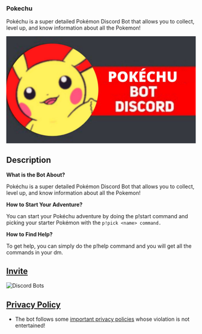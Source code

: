 ### Pokechu
Pokéchu is a super detailed Pokémon Discord Bot that allows you to collect, level up, and know information about all the Pokemon!

<img src="./.github/pokechu.jpg">

## Description
<B>What is the Bot About?</B>

Pokéchu is a super detailed Pokémon Discord Bot that allows you to collect, level up, and know information about all the Pokemon!

<B>How to Start Your Adventure?</B>

You can start your Pokéchu adventure by doing the p!start command and picking your starter Pokémon with the `p!pick <name> command.`

<B>How to Find Help?</B>

To get help, you can simply do the p!help command and you will get all the commands in your dm.


## [Invite](https://top.gg/bot/731192650794926191)


![Discord Bots](https://top.gg/api/widget/731192650794926191.svg)

## [Privacy Policy](https://pokecord.medium.com/pokechu-privacy-policy-326d71fc5f75)

- The bot follows some [important privacy policies](https://pokecord.medium.com/pokechu-privacy-policy-326d71fc5f75) whose violation is not entertained!
